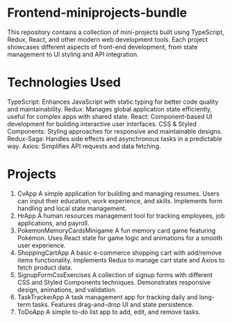 # Frontend-miniprojects-bundle

This repository contains a collection of mini-projects built using TypeScript, Redux, React, and other modern web development tools. Each project showcases different aspects of front-end development, from state management to UI styling and API integration.

# Technologies Used
TypeScript: Enhances JavaScript with static typing for better code quality and maintainability.
Redux: Manages global application state efficiently, useful for complex apps with shared state.
React: Component-based UI development for building interactive user interfaces.
CSS & Styled Components: Styling approaches for responsive and maintainable designs.
Redux-Saga: Handles side effects and asynchronous tasks in a predictable way.
Axios: Simplifies API requests and data fetching.

# Projects
1. CvApp
A simple application for building and managing resumes.
Users can input their education, work experience, and skills.
Implements form handling and local state management.
2. HrApp
A human resources management tool for tracking employees, job applications, and payroll.
3. PokemonMemoryCardsMinigame
A fun memory card game featuring Pokémon.
Uses React state for game logic and animations for a smooth user experience.
4. ShoppingCartApp
A basic e-commerce shopping cart with add/remove items functionality.
Implements Redux to manage cart state and Axios to fetch product data.
5. SignupFormCssExercises
A collection of signup forms with different CSS and Styled Components techniques.
Demonstrates responsive design, animations, and validation.
6. TaskTrackerApp
A task management app for tracking daily and long-term tasks.
Features drag-and-drop UI and state persistence.
7. ToDoApp
A simple to-do list app to add, edit, and remove tasks.
